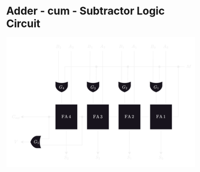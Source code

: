 # Adder - cum - Subtractor Logic Circuit
<!---
💀
-->

<img src="/Year%202/Digital%20Design/Media/Adder-cum-Subtractor.png" title="" alt="Adder-cum-Subtractor" data-align="center">


